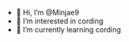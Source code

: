 - 👋 Hi, I’m @Minjae9
- 👀 I’m interested in cording
- 🌱 I’m currently learning cording

<!---
Minjae9/Minjae9 is a ✨ special ✨ repository because its `README.md` (this file) appears on your GitHub profile.
You can click the Preview link to take a look at your changes.
--->
